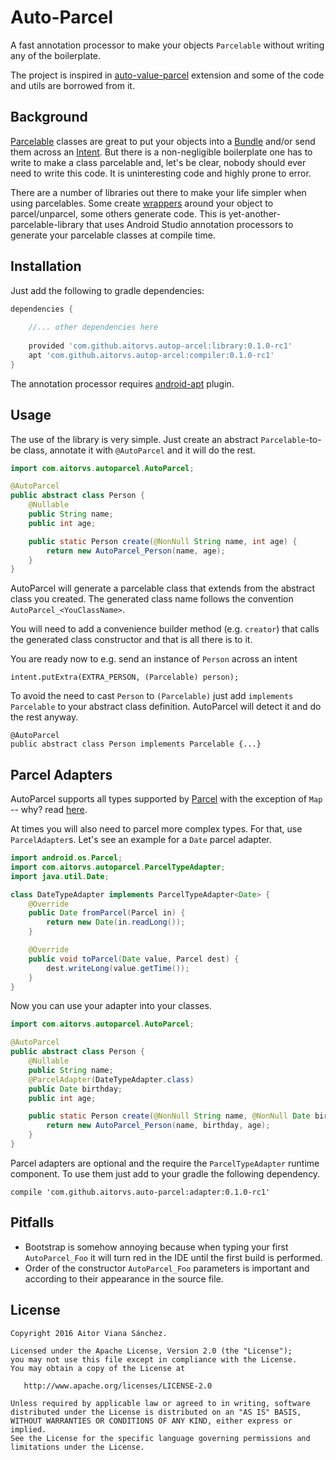 # Auto-Parcel

A fast annotation processor to make your objects `Parcelable` without
writing any of the boilerplate.

The project is inspired in [auto-value-parcel](https://github.com/rharter/auto-value-parcel/) 
extension and some of the code and utils are borrowed from it.

## Background

[Parcelable](https://developer.android.com/reference/android/os/Parcelable.html) classes
are great to put your objects into a [Bundle](https://developer.android.com/reference/android/os/Bundle.html) 
and/or send them across an [Intent](https://developer.android.com/reference/android/content/Intent.html).
But there is a non-negligible boilerplate one has to write to make a class
parcelable and, let's be clear, nobody should ever need to write this code.
It is uninteresting code and highly prone to error.

There are a number of libraries out there to make your life simpler when
using parcelables. Some create [wrappers](https://github.com/johncarl81/parceler) around your object to parcel/unparcel,
some others generate code.
This is yet-another-parcelable-library that uses Android Studio
annotation processors to generate your parcelable classes at compile time.

## Installation

Just add the following to gradle dependencies:

```gradle
dependencies {
    
    //... other dependencies here
    
    provided 'com.github.aitorvs.autop-arcel:library:0.1.0-rc1'
    apt 'com.github.aitorvs.autop-arcel:compiler:0.1.0-rc1'
}
```

The annotation processor requires [android-apt](https://bitbucket.org/hvisser/android-apt) plugin.

## Usage

The use of the library is very simple. 
Just create an abstract `Parcelable`-to-be class, annotate it with `@AutoParcel` and 
it will do the rest.

```java
import com.aitorvs.autoparcel.AutoParcel;

@AutoParcel
public abstract class Person {
    @Nullable
    public String name;
    public int age;

    public static Person create(@NonNull String name, int age) {
        return new AutoParcel_Person(name, age);
    }
}
```

AutoParcel will generate a parcelable class that extends from the abstract
class you created. The generated class name follows the convention `AutoParcel_<YouClassName>`.

You will need to add a convenience builder method (e.g. `creator`) that 
calls the generated class constructor and that is all there is to it. 

You are ready now to e.g. send an instance of `Person` across an intent

```
intent.putExtra(EXTRA_PERSON, (Parcelable) person);
```

To avoid the need to cast `Person` to `(Parcelable)` just add `implements Parcelable` 
to your abstract class definition. AutoParcel will detect it and do the rest anyway.

```
@AutoParcel
public abstract class Person implements Parcelable {...}
```


## Parcel Adapters

AutoParcel supports all types supported by [Parcel](https://developer.android.com/reference/android/os/Parcel.html)
with the exception of `Map` -- why? read [here](https://developer.android.com/reference/android/os/Parcel.html). 

At times you will also need to parcel more complex types. For that, use `ParcelAdapter`s.
Let's see an example for a `Date` parcel adapter.

```java
import android.os.Parcel;
import com.aitorvs.autoparcel.ParcelTypeAdapter;
import java.util.Date;

class DateTypeAdapter implements ParcelTypeAdapter<Date> {
    @Override
    public Date fromParcel(Parcel in) {
        return new Date(in.readLong());
    }

    @Override
    public void toParcel(Date value, Parcel dest) {
        dest.writeLong(value.getTime());
    }
}
```

Now you can use your adapter into your classes.

```java
import com.aitorvs.autoparcel.AutoParcel;

@AutoParcel
public abstract class Person {
    @Nullable
    public String name;
    @ParcelAdapter(DateTypeAdapter.class)
    public Date birthday;
    public int age;

    public static Person create(@NonNull String name, @NonNull Date birthday, int age) {
        return new AutoParcel_Person(name, birthday, age);
    }
}
```

Parcel adapters are optional and the require the `ParcelTypeAdapter` runtime component.
To use them just add to your gradle the following dependency.

```
compile 'com.github.aitorvs.auto-parcel:adapter:0.1.0-rc1'
```

## Pitfalls

- Bootstrap is somehow annoying because when typing your first `AutoParcel_Foo` 
it will turn red in the IDE until the first build is performed.
- Order of the constructor `AutoParcel_Foo` parameters is important and 
according to their appearance in the source file.

## License

```
Copyright 2016 Aitor Viana Sánchez.

Licensed under the Apache License, Version 2.0 (the "License");
you may not use this file except in compliance with the License.
You may obtain a copy of the License at

   http://www.apache.org/licenses/LICENSE-2.0

Unless required by applicable law or agreed to in writing, software
distributed under the License is distributed on an "AS IS" BASIS,
WITHOUT WARRANTIES OR CONDITIONS OF ANY KIND, either express or implied.
See the License for the specific language governing permissions and
limitations under the License.
```